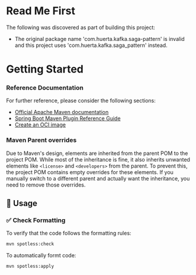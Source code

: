 # Read Me First

The following was discovered as part of building this project:

- The original package name 'com.huerta.kafka.saga-pattern' is invalid and this project uses 'com.huerta.kafka.saga_pattern' instead.

# Getting Started

### Reference Documentation

For further reference, please consider the following sections:

- [Official Apache Maven documentation](https://maven.apache.org/guides/index.html)
- [Spring Boot Maven Plugin Reference Guide](https://docs.spring.io/spring-boot/3.5.0/maven-plugin)
- [Create an OCI image](https://docs.spring.io/spring-boot/3.5.0/maven-plugin/build-image.html)

### Maven Parent overrides

Due to Maven's design, elements are inherited from the parent POM to the project POM.
While most of the inheritance is fine, it also inherits unwanted elements like `<license>` and `<developers>` from the parent.
To prevent this, the project POM contains empty overrides for these elements.
If you manually switch to a different parent and actually want the inheritance, you need to remove those overrides.

## 🧪 Usage

### ✅ Check Formatting

To verify that the code follows the formatting rules:

```bash
mvn spotless:check
```

To automatically formt code:

```bash
mvn spotless:apply
```
